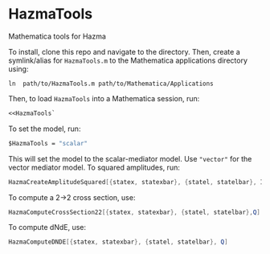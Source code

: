 # HazmaTools
Mathematica tools for Hazma

To install, clone this repo and navigate to the directory. Then, create a symlink/alias for `HazmaTools.m` to the Mathematica applications directory using:

```code
ln  path/to/HazmaTools.m path/to/Mathematica/Applications
```

Then, to load `HazmaTools` into a Mathematica session, run:

```Mathematica
<<HazmaTools`
```

To set the model, run:

```mathematica
$HazmaTools = "scalar"
```

This will set the model to the scalar-mediator model. Use `"vector"` for the vector mediator model. To squared amplitudes, run:

```mathematica
HazmaCreateAmplitudeSquared[{statex, statexbar}, {statel, statelbar}, IncomingMomenta -> {p1, p2}, OutgoingMomenta -> {p3, p4}]
```

To compute a 2->2 cross section, use:

```mathematica
HazmaComputeCrossSection22[{statex, statexbar}, {statel, statelbar},Q]
```

To compute dNdE, use:

```mathematica
HazmaComputeDNDE[{statex, statexbar}, {statel, statelbar}, Q]
```
